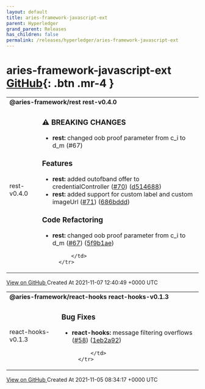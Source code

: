 ```yaml
---
layout: default
title: aries-framework-javascript-ext
parent: Hyperledger
grand_parent: Releases
has_children: false
permalink: /releases/hyperledger/aries-framework-javascript-ext
---
```


# aries-framework-javascript-ext <span class="fs-3 right-align">[GitHub](https://github.com/hyperledger/aries-framework-javascript-ext){: .btn .mr-4 }</span>


<div>
    <table>
        <tr>
            <td colspan="2">
                <b>
                    @aries-framework/rest rest-v0.4.0
                </b>
            </td>
        </tr>
        <tr>
            <td>
                <span class="chip">
                    rest-v0.4.0
                </span>
            </td>
            <td>
                

### ⚠ BREAKING CHANGES

* **rest:** changed oob proof parameter from c_i to d_m (#67)

### Features

* **rest:** added outofband offer to credentialController ([#70](https://www.github.com/hyperledger/aries-framework-javascript-ext/issues/70)) ([d514688](https://www.github.com/hyperledger/aries-framework-javascript-ext/commit/d514688e2ca2c36312ef27b4d4a59ee3059e33de))
* **rest:** added support for custom label and custom imageUrl ([#71](https://www.github.com/hyperledger/aries-framework-javascript-ext/issues/71)) ([686bddd](https://www.github.com/hyperledger/aries-framework-javascript-ext/commit/686bddd58d0947ab4dda1b1d4a49ce721c6b464b))


### Code Refactoring

* **rest:** changed oob proof parameter from c_i to d_m ([#67](https://www.github.com/hyperledger/aries-framework-javascript-ext/issues/67)) ([5f9b1ae](https://www.github.com/hyperledger/aries-framework-javascript-ext/commit/5f9b1aeabcd81b5d3a084f69b280ceff84298b7e))

            </td>
        </tr>
    </table>
    <a href="https://github.com/hyperledger/aries-framework-javascript-ext/releases/tag/rest-v0.4.0" class=".btn">
        View on GitHub
    </a>
    <span class="right-align">
        Created At 2021-11-07 12:40:49 +0000 UTC
    </span>
</div>

<div>
    <table>
        <tr>
            <td colspan="2">
                <b>
                    @aries-framework/react-hooks react-hooks-v0.1.3
                </b>
            </td>
        </tr>
        <tr>
            <td>
                <span class="chip">
                    react-hooks-v0.1.3
                </span>
            </td>
            <td>
                

### Bug Fixes

* **react-hooks:** message filtering overflows ([#58](https://www.github.com/hyperledger/aries-framework-javascript-ext/issues/58)) ([1eb2a92](https://www.github.com/hyperledger/aries-framework-javascript-ext/commit/1eb2a92dcf28e7693ed75c7a00f234eea4782b1f))

            </td>
        </tr>
    </table>
    <a href="https://github.com/hyperledger/aries-framework-javascript-ext/releases/tag/react-hooks-v0.1.3" class=".btn">
        View on GitHub
    </a>
    <span class="right-align">
        Created At 2021-11-05 08:34:17 +0000 UTC
    </span>
</div>

